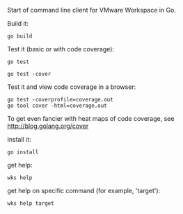 Start of command line client for VMware Workspace in Go.

Build it:

    go build

Test it (basic or with code coverage):

    go test
    
    go test -cover

Test it and view code coverage in a browser:

    go test -coverprofile=coverage.out
    go tool cover -html=coverage.out

To get even fancier with heat maps of code coverage, see http://blog.golang.org/cover

Install it:

    go install


get help:

    wks help

get help on specific command (for example, 'target'):

    wks help target
